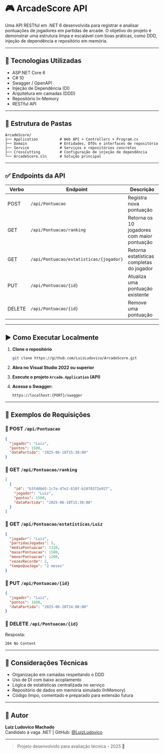 
# 🎮 ArcadeScore API

Uma API RESTful em .NET 6 desenvolvida para registrar e analisar pontuações de jogadores em partidas de arcade. O objetivo do projeto é demonstrar uma estrutura limpa e escalável com boas práticas, como DDD, injeção de dependência e repositório em memória.

---

## 🚀 Tecnologias Utilizadas

- ASP.NET Core 6
- C# 10
- Swagger / OpenAPI
- Injeção de Dependência (DI)
- Arquitetura em camadas (DDD)
- Repositório In-Memory
- RESTful API

---

## 📂 Estrutura de Pastas

```
ArcadeScore/
├── Application          # Web API + Controllers + Program.cs
├── Domain               # Entidades, DTOs e interfaces de repositório
├── Service              # Serviços e repositórios concretos
├── CrossCutting         # Configuração de injeção de dependência
└── ArcadeScore.sln      # Solução principal
```

---

## ✅ Endpoints da API

| Verbo  | Endpoint                                | Descrição                                      |
|--------|-----------------------------------------|------------------------------------------------|
| POST   | `/api/Pontuacao`                        | Registra nova pontuação                        |
| GET    | `/api/Pontuacao/ranking`                | Retorna os 10 jogadores com maior pontuação    |
| GET    | `/api/Pontuacao/estatisticas/{jogador}` | Retorna estatísticas completas do jogador      |
| PUT    | `/api/Pontuacao/{id}`                   | Atualiza uma pontuação existente               |
| DELETE | `/api/Pontuacao/{id}`                   | Remove uma pontuação                           |

---

## ▶️ Como Executar Localmente

1. **Clone o repositório**
   ```bash
   git clone https://github.com/LuizLudovico/ArcadeScore.git
   ```

2. **Abra no Visual Studio 2022 ou superior**

3. **Execute o projeto `Arcade.Application` (API)**

4. **Acesse o Swagger:**
   ```
   https://localhost:{PORT}/swagger
   ```

---

## 🧪 Exemplos de Requisições

### 📌 POST `/api/Pontuacao`
```json
{
  "jogador": "Luiz",
  "pontos": 1500,
  "dataPartida": "2025-06-18T15:30:00"
}
```

### 📌 GET `/api/Pontuacao/ranking`
```json
[
  {
    "id": "b3fd0b65-1c7e-47e2-810f-b2078372e927",
    "jogador": "Luiz",
    "pontos": 1500,
    "dataPartida": "2025-06-18T15:30:00"
  }
]
```

### 📌 GET `/api/Pontuacao/estatisticas/Luiz`
```json
{
  "jogador": "Luiz",
  "partidasJogadas": 5,
  "mediaPontuacao": 1320,
  "maiorPontuacao": 1500,
  "menorPontuacao": 1200,
  "vezesRecorde": 2,
  "tempoQueJoga": "2 meses"
}
```

### 📌 PUT `/api/Pontuacao/{id}`
```json
{
  "jogador": "Luiz",
  "pontos": 1600,
  "dataPartida": "2025-06-20T14:00:00"
}
```

### 📌 DELETE `/api/Pontuacao/{id}`

Resposta:
```
204 No Content
```

---

## 🧠 Considerações Técnicas

- Organização em camadas respeitando o DDD
- Uso de DI com baixo acoplamento
- Lógica de estatísticas centralizada no serviço
- Repositório de dados em memória simulado (InMemory)
- Código limpo, comentado e preparado para extensão futura

---

## 📌 Autor

**Luiz Ludovico Machado**  
Candidato à vaga .NET | GitHub: [@LuizLudovico](https://github.com/LuizLudovico)

---

> Projeto desenvolvido para avaliação técnica - 2025 🚀
